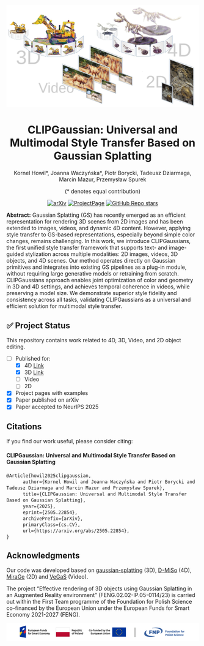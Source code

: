 <div align="center">
<img src="./assets/teaser.jpg" />
<h1>CLIPGaussian: Universal and Multimodal Style Transfer Based on Gaussian Splatting</h1>
Kornel Howil*, Joanna Waczyńska*, Piotr Borycki, Tadeusz Dziarmaga, Marcin Mazur, Przemysław Spurek

(* denotes equal contribution)

[![arXiv](https://img.shields.io/badge/arXiv-2505.22854-red)](https://arxiv.org/abs/2505.22854)  [![ProjectPage](https://img.shields.io/badge/Website-kornelhowil.github.io/CLIPGaussian/-blue)](https://kornelhowil.github.io/CLIPGaussian/) [![GitHub Repo stars](https://img.shields.io/github/stars/kornelhowil/CLIPGaussian.svg?style=social&label=Star&maxAge=60)](https://github.com/kornelhowil/CLIPGaussian)
</div>

**Abstract:** Gaussian Splatting (GS) has recently emerged as an efficient representation for rendering 3D scenes from 2D images and has been extended to images, videos, and dynamic 4D content. However, applying style transfer to GS-based representations, especially beyond simple color changes, remains challenging. In this work, we introduce CLIPGaussians, the first unified style transfer framework that supports text- and image-guided stylization across multiple modalities: 2D images, videos, 3D objects, and 4D scenes. Our method operates directly on Gaussian primitives and integrates into existing GS pipelines as a plug-in module, without requiring large generative models or retraining from scratch. CLIPGaussians approach enables joint optimization of color and geometry in 3D and 4D settings, and achieves temporal coherence in videos, while preserving a model size. We demonstrate superior style fidelity and consistency across all tasks, validating CLIPGaussians as a universal and efficient solution for multimodal style transfer.

## ✅ Project Status
This repository contains work related to 4D, 3D, Video, and 2D object editing.
- [ ] Published for:
  - [x] 4D [Link](https://github.com/kornelhowil/CLIPGaussian/tree/main/4D)
  - [x] 3D [Link](https://github.com/kornelhowil/CLIPGaussian/tree/main/3D)
  - [ ] Video
  - [ ] 2D
- [x] Project pages with examples
- [x] Paper published on arXiv
- [x] Paper accepted to NeurIPS 2025
<section class="section" id="BibTeX">
  <div class="container is-max-desktop content">
    <h2 class="title">Citations</h2>
If you find our work useful, please consider citing:
<h4 class="title">CLIPGaussian: Universal and Multimodal Style Transfer Based on Gaussian Splatting

</h4>
    <pre><code>@Article{howil2025clipgaussian,
      author={Kornel Howil and Joanna Waczyńska and Piotr Borycki and Tadeusz Dziarmaga and Marcin Mazur and Przemysław Spurek},
      title={CLIPGaussian: Universal and Multimodal Style Transfer Based on Gaussian Splatting},
      year={2025},
      eprint={2505.22854},
      archivePrefix={arXiv},
      primaryClass={cs.CV},
      url={https://arxiv.org/abs/2505.22854}, 
}
</code></pre>

</div>

</section>

## Acknowledgments
Our code was developed based on [gaussian-splatting](https://github.com/graphdeco-inria/gaussian-splatting) (3D), [D-MiSo](https://github.com/waczjoan/D-MiSo) (4D), [MiraGe](https://github.com/waczjoan/MiraGe/) (2D) and [VeGaS](https://github.com/gmum/VeGaS/) (Video).

The project “Effective rendering of 3D objects using Gaussian Splatting in an Augmented Reality environment” (FENG.02.02-IP.05-0114/23) is carried out within the First Team programme of the Foundation for Polish Science co-financed by the European Union under the European Funds for Smart Economy 2021-2027 (FENG).
<div align="center">
<img src="./assets/fnp.png" />
</div>
